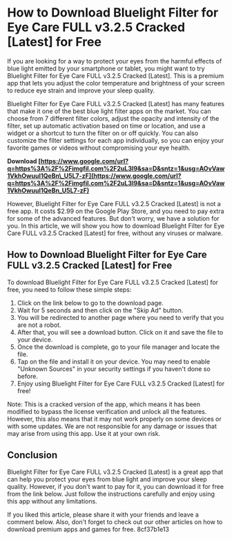 # How to Download Bluelight Filter for Eye Care FULL v3.2.5 Cracked [Latest] for Free
 
If you are looking for a way to protect your eyes from the harmful effects of blue light emitted by your smartphone or tablet, you might want to try Bluelight Filter for Eye Care FULL v3.2.5 Cracked [Latest]. This is a premium app that lets you adjust the color temperature and brightness of your screen to reduce eye strain and improve your sleep quality.
 
Bluelight Filter for Eye Care FULL v3.2.5 Cracked [Latest] has many features that make it one of the best blue light filter apps on the market. You can choose from 7 different filter colors, adjust the opacity and intensity of the filter, set up automatic activation based on time or location, and use a widget or a shortcut to turn the filter on or off quickly. You can also customize the filter settings for each app individually, so you can enjoy your favorite games or videos without compromising your eye health.
 
**Download  [https://www.google.com/url?q=https%3A%2F%2Fimgfil.com%2F2uL3I9&sa=D&sntz=1&usg=AOvVaw1VkhOwuuI1QeBn\_U5L7-zF](https://www.google.com/url?q=https%3A%2F%2Fimgfil.com%2F2uL3I9&sa=D&sntz=1&usg=AOvVaw1VkhOwuuI1QeBn_U5L7-zF)**


 
However, Bluelight Filter for Eye Care FULL v3.2.5 Cracked [Latest] is not a free app. It costs $2.99 on the Google Play Store, and you need to pay extra for some of the advanced features. But don't worry, we have a solution for you. In this article, we will show you how to download Bluelight Filter for Eye Care FULL v3.2.5 Cracked [Latest] for free, without any viruses or malware.
 
## How to Download Bluelight Filter for Eye Care FULL v3.2.5 Cracked [Latest] for Free
 
To download Bluelight Filter for Eye Care FULL v3.2.5 Cracked [Latest] for free, you need to follow these simple steps:
 
1. Click on the link below to go to the download page.
2. Wait for 5 seconds and then click on the "Skip Ad" button.
3. You will be redirected to another page where you need to verify that you are not a robot.
4. After that, you will see a download button. Click on it and save the file to your device.
5. Once the download is complete, go to your file manager and locate the file.
6. Tap on the file and install it on your device. You may need to enable "Unknown Sources" in your security settings if you haven't done so before.
7. Enjoy using Bluelight Filter for Eye Care FULL v3.2.5 Cracked [Latest] for free!

Note: This is a cracked version of the app, which means it has been modified to bypass the license verification and unlock all the features. However, this also means that it may not work properly on some devices or with some updates. We are not responsible for any damage or issues that may arise from using this app. Use it at your own risk.
 
## Conclusion
 
Bluelight Filter for Eye Care FULL v3.2.5 Cracked [Latest] is a great app that can help you protect your eyes from blue light and improve your sleep quality. However, if you don't want to pay for it, you can download it for free from the link below. Just follow the instructions carefully and enjoy using this app without any limitations.
 
If you liked this article, please share it with your friends and leave a comment below. Also, don't forget to check out our other articles on how to download premium apps and games for free.
 8cf37b1e13
 
